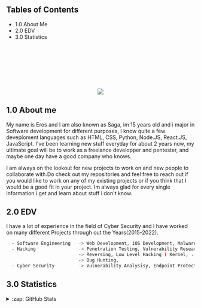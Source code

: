 
## Tables of Contents
- 1.0  About Me
- 2.0  EDV
- 3.0  Statistics

<br><br><br><br><br><br>
<p dir="auto" align="center"><a target="_blank" href="https://t.me/soapier"><img src="https://raw.githubusercontent.com/catppuccin/catppuccin/dev/assets/footers/gray0_ctp_on_line.svg?sanitize=true" style="max-width: 100%;"></a></p>

## 1.0 About me
My name is Eros and I am also known as Saga, im 15 years old and i major in Software development for different purposes, I know quite a few deveploment languages such as HTML, CSS, Python, Node.JS, React.JS, JavaScript. I've been learning new stuff everyday for about 2 years now, my ultimate goal will be to work as a freelance developper and pentester, and maybe one day have a good company who knows.

I am always on the lookout for new projects to work on and new people to collaborate with.Do check out my repositories and feel free to reach out if you would like to work on any of my existing projects or if you think that I would be a good fit in your project. Im always glad for every single information i get and learn about stuff i don't know.

## 2.0 EDV
I have a lot of experience in the field of Cyber Security and I have worked on many 
different Projects through out the Years(2015-2022).

```bash
  - Software Engineering   -> Web Development, iOS Development, Malware Development, MacOS Development
  - Hacking                -> Penetration Testing, Vulnerability Research, Info Gathering
                           -> Reversing, Low Level Hacking ( Kernel, ...)
                           -> Bug Hunting,
  - Cyber Security         -> Vulnerability Analysisy, Endpoint Protection, Network Security
```

## 3.0 Statistics
<details>
  <summary>:zap: GitHub Stats</summary>
<img align="center" src="https://github-readme-stats.vercel.app/api?username=SagaLove&show_icons=true&include_all_commits=true&show_icons=true&title_color=fff&icon_color=f0f0f0&text_color=f0f0f0&bg_color=151b22&hide_border=true" alt="Statistics." />
  <img align="center" src="https://github-readme-stats.vercel.app/api/top-langs/?username=SagaLove&show_icons=true&show_icons=true&title_color=&icon_color=f0f0f0&text_color=f0f0f0&bg_color=151b22&hide_border=true" alt="Statistics." />
</details>

